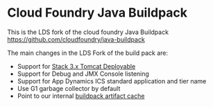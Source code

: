 # Cloud Foundry Java Buildpack
This is the LDS fork of the cloud foundry Java Buildpack https://github.com/cloudfoundry/java-buildpack

The main changes in the LDS Fork of the build pack are:
* Support for [Stack 3.x Tomcat Deployable](https://code.lds.org/nexus/content/sites/maven-sites/stack/modules/tomcat-maven-plugin/3.4.1/tomcat-deployable.html)
* Support for Debug and JMX Console listening
* Support for App Dynamics ICS standard application and tier name
* Use G1 garbage collector by default
* Point to our internal [buildpack artifact cache](http://cfdownloads.ldschurch.org/java-buildpack/)